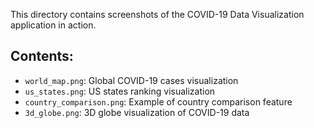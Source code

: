 This directory contains screenshots of the COVID-19 Data Visualization application in action.

## Contents:
- `world_map.png`: Global COVID-19 cases visualization
- `us_states.png`: US states ranking visualization
- `country_comparison.png`: Example of country comparison feature
- `3d_globe.png`: 3D globe visualization of COVID-19 data
